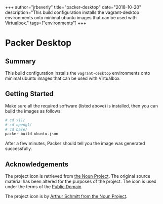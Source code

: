 +++
author="jrbeverly"
title="packer-desktop"
date="2018-10-20"
description="This build configuration installs the vagrant-desktop environments onto minimal ubuntu images that can be used with Virtualbox."
tags=["environments"]
+++
# Packer Desktop

## Summary

This build configuration installs the `vagrant-desktop` environments onto minimal ubuntu images that can be used with Virtualbox.

## Getting Started

Make sure all the required software (listed above) is installed, then you can build the images as follows:

```bash
# cd x11/
# cd opengl/
# cd base/
packer build ubuntu.json
```

After a few minutes, Packer should tell you the image was generated successfully.

## Acknowledgements

The project icon is retrieved from [the Noun Project](docs/icon/icon.json). The original source material has been altered for the purposes of the project. The icon is used under the terms of the [Public Domain](https://creativecommons.org/publicdomain/zero/1.0/).

The project icon is by [Arthur Schmitt from the Noun Project](https://thenounproject.com/term/package/18159/).